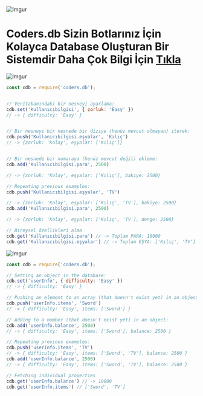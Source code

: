 ![Imgur](https://cdn.discordapp.com/attachments/570216668807299083/639825588810416157/rensder.png)

<h1>
  Coders.db Sizin Botlarınız İçin Kolayca Database Oluşturan Bir Sistemdir 
  Daha Çok Bilgi İçin <a href="https://discord.gg/N2H8pPD">Tıkla</a>
</h1>

![Imgur](https://cdn.discordapp.com/attachments/570216668807299083/639825276578299934/render.png)

```js
const cdb = require('coders.db');


// Veritabanındaki bir nesneyi ayarlama:
cdb.set('Kullanıcıbilgisi', { zorluk: 'Easy' })
// -> { difficulty: 'Easy' }


// Bir nesneyi bir nesnede bir diziye (henüz mevcut olmayan) iterek:
cdb.push('Kullanıcıbilgisi.eşyalar', 'Kılıç')
// -> {zorluk: 'Kolay', eşyalar: ['Kılıç']}


// Bir nesnede bir numaraya (henüz mevcut değil) ekleme:
cdb.add('Kullanıcıbilgisi.para', 2500)

// -> {zorluk: 'Kolay', eşyalar: ['Kılıç'], bakiye: 2500}

// Repeating previous examples:
cdb.push('Kullanıcıbilgisi.eşyalar', 'TV')

// -> {zorluk: 'Kolay', eşyalar: ['Kılıç', 'TV'], bakiye: 2500}
cdb.add('Kullanıcıbilgisi.para', 2500)

// -> {zorluk: 'Kolay', eşyalar: ['Kılıç', 'TV'], denge: 2500}

// Bireysel özellikleri alma
cdb.get('Kullanıcıbilgisi.para') // -> Toplam PARA: 10000
cdb.get('Kullanıcıbilgisi.eşyalar') // -> Toplam EŞYA: ['Kılıç', 'TV']
```

![Imgur](https://i.imgur.com/nmROfQr.png)

```js
const cdb = require('coders.db');

// Setting an object in the database:
cdb.set('userInfo', { difficulty: 'Easy' })
// -> { difficulty: 'Easy' }

// Pushing an element to an array (that doesn't exist yet) in an object:
cdb.push('userInfo.items', 'Sword')
// -> { difficulty: 'Easy', items: ['Sword'] }

// Adding to a number (that doesn't exist yet) in an object:
cdb.add('userInfo.balance', 2500)
// -> { difficulty: 'Easy', items: ['Sword'], balance: 2500 }

// Repeating previous examples:
cdb.push('userInfo.items', 'TV')
// -> { difficulty: 'Easy', items: ['Sword', 'TV'], balance: 2500 }
cdb.add('userInfo.balance', 2500)
// -> { difficulty: 'Easy', items: ['Sword', 'TV'], balance: 2500 }

// Fetching individual properties
cdb.get('userInfo.balance') // -> 10000
cdb.get('userInfo.items') // ['Sword', 'TV']
```